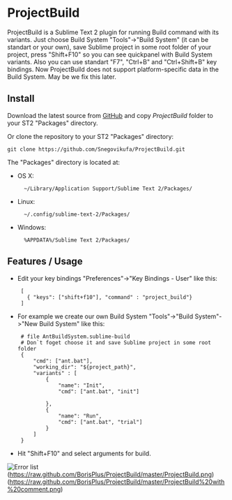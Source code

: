 ProjectBuild
============

ProjectBuild is a Sublime Text 2 plugin for running Build command with its variants.
Just choose Build System "Tools"->"Build System" (it can be standart or your own), 
save Sublime project in some root folder of your project, press "Shift+F10" so you can see 
quickpanel with Build System variants. Also you can use standart "F7", "Ctrl+B" and "Ctrl+Shift+B"
key bindings.
Now ProjectBuild does not support platform-specific data in the Build System. May be we fix this later.


Install
-------

Download the latest source from [GitHub](https://github.com/Snegovikufa/ProjectBuild) and copy *ProjectBuild* folder to your ST2 "Packages" directory.

Or clone the repository to your ST2 "Packages" directory:

    git clone https://github.com/Snegovikufa/ProjectBuild.git


The "Packages" directory is located at:

* OS X:

        ~/Library/Application Support/Sublime Text 2/Packages/

* Linux:

        ~/.config/sublime-text-2/Packages/

* Windows:

        %APPDATA%/Sublime Text 2/Packages/

Features / Usage
----------------

 * Edit your key bindings "Preferences"->"Key Bindings - User" like this:

        [
          { "keys": ["shift+f10"], "command" : "project_build"}
        ]

 * For example we create our own Build System "Tools"->"Build System"->"New Build System" like this:

        # file AntBuildSystem.sublime-build
        # Don`t foget choose it and save Sublime project in some root folder
        {
            "cmd": ["ant.bat"],
            "working_dir": "${project_path}",
            "variants" : [ 
                {
                    "name": "Init",
                    "cmd": ["ant.bat", "init"]
                    
                },
                {
                    "name": "Run",
                    "cmd": ["ant.bat", "trial"]
                }
            ]
        }

 * Hit "Shift+F10" and select arguments for build.

![Error list](http://img844.imageshack.us/img844/7721/201208031142312960x1050.png)
(https://raw.github.com/BorisPlus/ProjectBuild/master/ProjectBuild.png)
(https://raw.github.com/BorisPlus/ProjectBuild/master/ProjectBuild%20with%20comment.png)
